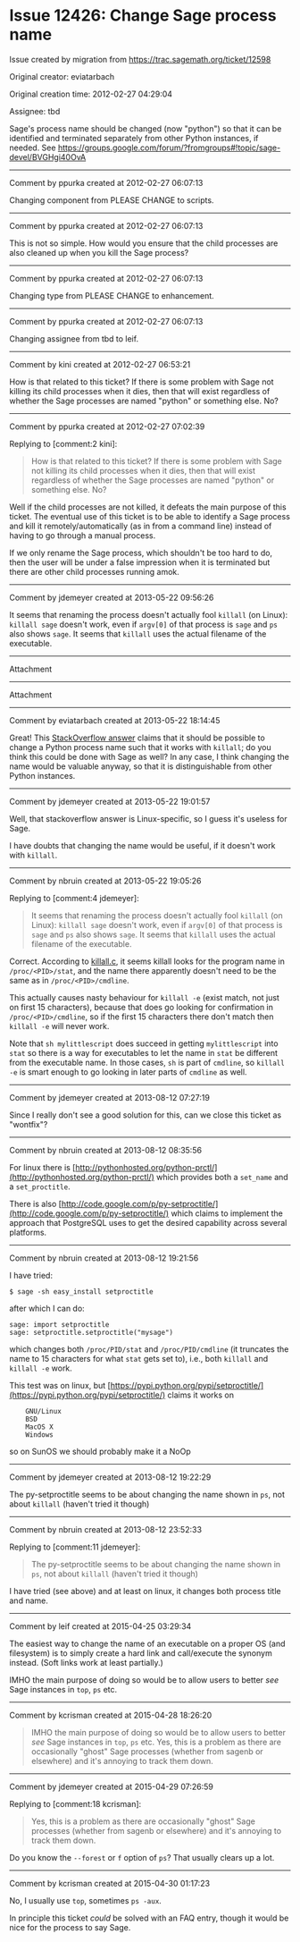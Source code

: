 # Issue 12426: Change Sage process name

Issue created by migration from https://trac.sagemath.org/ticket/12598

Original creator: eviatarbach

Original creation time: 2012-02-27 04:29:04

Assignee: tbd

Sage's process name should be changed (now "python") so that it can be identified and terminated separately from other Python instances, if needed. See https://groups.google.com/forum/?fromgroups#!topic/sage-devel/BVGHgi40OvA


---

Comment by ppurka created at 2012-02-27 06:07:13

Changing component from PLEASE CHANGE to scripts.


---

Comment by ppurka created at 2012-02-27 06:07:13

This is not so simple. How would you ensure that the child processes are also cleaned up when you kill the Sage process?


---

Comment by ppurka created at 2012-02-27 06:07:13

Changing type from PLEASE CHANGE to enhancement.


---

Comment by ppurka created at 2012-02-27 06:07:13

Changing assignee from tbd to leif.


---

Comment by kini created at 2012-02-27 06:53:21

How is that related to this ticket? If there is some problem with Sage not killing its child processes when it dies, then that will exist regardless of whether the Sage processes are named "python" or something else. No?


---

Comment by ppurka created at 2012-02-27 07:02:39

Replying to [comment:2 kini]:
> How is that related to this ticket? If there is some problem with Sage not killing its child processes when it dies, then that will exist regardless of whether the Sage processes are named "python" or something else. No?

Well if the child processes are not killed, it defeats the main purpose of this ticket. The eventual use of this ticket is to be able to identify a Sage process and kill it remotely/automatically (as in from a command line) instead of having to go through a manual process.

If we only rename the Sage process, which shouldn't be too hard to do, then the user will be under a false impression when it is terminated but there are other child processes running amok.


---

Comment by jdemeyer created at 2013-05-22 09:56:26

It seems that renaming the process doesn't actually fool `killall` (on Linux): `killall sage` doesn't work, even if `argv[0]` of that process is `sage` and `ps` also shows `sage`. It seems that `killall` uses the actual filename of the executable.


---

Attachment


---

Attachment


---

Comment by eviatarbach created at 2013-05-22 18:14:45

Great! This [StackOverflow answer](http://stackoverflow.com/questions/564695/is-there-a-way-to-change-effective-process-name-in-python/923034#923034) claims that it should be possible to change a Python process name such that it works with `killall`; do you think this could be done with Sage as well? In any case, I think changing the name would be valuable anyway, so that it is distinguishable from other Python instances.


---

Comment by jdemeyer created at 2013-05-22 19:01:57

Well, that stackoverflow answer is Linux-specific, so I guess it's useless for Sage.

I have doubts that changing the name would be useful, if it doesn't work with `killall`.


---

Comment by nbruin created at 2013-05-22 19:05:26

Replying to [comment:4 jdemeyer]:
> It seems that renaming the process doesn't actually fool `killall` (on Linux): `killall sage` doesn't work, even if `argv[0]` of that process is `sage` and `ps` also shows `sage`. It seems that `killall` uses the actual filename of the executable.

Correct. According to [killall.c](http://sourceforge.net/p/psmisc/code/ci/master/tree/src/killall.c), it seems killall looks for the program name in `/proc/<PID>/stat`, and the name there apparently doesn't need to be the same as in `/proc/<PID>/cmdline`.

This actually causes nasty behaviour for `killall -e` (exist match, not just on first 15 characters), because that does go looking for confirmation in `/proc/<PID>/cmdline`, so if the first 15 characters there don't match then `killall -e` will never work.

Note that `sh mylittlescript` does succeed in getting `mylittlescript` into `stat` so there is a way for executables to let the name in `stat` be different from the executable name. In those cases, `sh` is part of `cmdline`, so `killall -e` is smart enough to go looking in later parts of `cmdline` as well.


---

Comment by jdemeyer created at 2013-08-12 07:27:19

Since I really don't see a good solution for this, can we close this ticket as "wontfix"?


---

Comment by nbruin created at 2013-08-12 08:35:56

For linux there is [http://pythonhosted.org/python-prctl/](http://pythonhosted.org/python-prctl/) which provides both a `set_name` and a `set_proctitle`.

There is also [http://code.google.com/p/py-setproctitle/](http://code.google.com/p/py-setproctitle/) which claims to implement the approach that PostgreSQL uses to get the desired capability across several platforms.


---

Comment by nbruin created at 2013-08-12 19:21:56

I have tried:

```
$ sage -sh easy_install setproctitle
```

after which I can do:

```
sage: import setproctitle
sage: setproctitle.setproctitle("mysage")
```

which changes both `/proc/PID/stat` and `/proc/PID/cmdline` (it truncates the name to 15 characters for what `stat` gets set to), i.e., both `killall` and `killall -e` work.

This test was on linux, but [https://pypi.python.org/pypi/setproctitle/](https://pypi.python.org/pypi/setproctitle/) claims it works on

```
    GNU/Linux
    BSD
    MacOS X
    Windows
```

so on SunOS we should probably make it a NoOp


---

Comment by jdemeyer created at 2013-08-12 19:22:29

The py-setproctitle seems to be about changing the name shown in `ps`, not about `killall` (haven't tried it though)


---

Comment by nbruin created at 2013-08-12 23:52:33

Replying to [comment:11 jdemeyer]:
> The py-setproctitle seems to be about changing the name shown in `ps`, not about `killall` (haven't tried it though)

I have tried (see above) and at least on linux, it changes both process title and name.


---

Comment by leif created at 2015-04-25 03:29:34

The easiest way to change the name of an executable on a proper OS (and filesystem) is to simply create a hard link and call/execute the synonym instead.  (Soft links work at least partially.)

IMHO the main purpose of doing so would be to allow users to better *see* Sage instances in `top`, `ps` etc.


---

Comment by kcrisman created at 2015-04-28 18:26:20

> IMHO the main purpose of doing so would be to allow users to better *see* Sage instances in `top`, `ps` etc.
Yes, this is a problem as there are occasionally "ghost" Sage processes (whether from sagenb or elsewhere) and it's annoying to track them down.


---

Comment by jdemeyer created at 2015-04-29 07:26:59

Replying to [comment:18 kcrisman]:
> Yes, this is a problem as there are occasionally "ghost" Sage processes (whether from sagenb or elsewhere) and it's annoying to track them down.

Do you know the `--forest` or `f` option of `ps`? That usually clears up a lot.


---

Comment by kcrisman created at 2015-04-30 01:17:23

No, I usually use `top`, sometimes `ps -aux`.

In principle this ticket _could_ be solved with an FAQ entry, though it would be nice for the process to say Sage.
